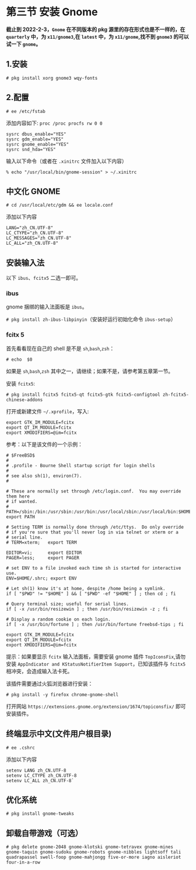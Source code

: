 # 第三节 安装 Gnome

**截止到 2022-2-3，`Gnome` 在不同版本的 pkg 源里的存在形式也是不一样的，在 `quarterly` 中，为 `x11/gnome3`,在 `latest` 中，为 `x11/gnome`,找不到 `gnome3` 的可以试一下 `gnome`。**

## 1.安装

`# pkg install xorg gnome3 wqy-fonts`

## 2.配置

`# ee /etc/fstab` 

添加内容如下: `proc /proc procfs rw 0 0`

```
sysrc dbus_enable="YES"
sysrc gdm_enable="YES"
sysrc gnome_enable="YES"
sysrc snd_hda="YES"
```

输入以下命令（或者在 `.xinitrc` 文件加入以下内容）

`% echo "/usr/local/bin/gnome-session" > ~/.xinitrc`

## 中文化 GNOME

`# cd /usr/local/etc/gdm && ee locale.conf`

添加以下内容


```
LANG="zh_CN.UTF-8"
LC_CTYPE="zh_CN.UTF-8"
LC_MESSAGES="zh_CN.UTF-8"
LC_ALL="zh_CN.UTF-8"
```

## 安装输入法

以下 `ibus`、`fcitx5` 二选一即可。

### ibus

gnome 捆绑的输入法面板是 `ibus`。

`# pkg install zh-ibus-libpinyin`（安装好运行初始化命令 `ibus-setup`）

### fcitx 5

首先看看现在自己的 shell 是不是 `sh`,`bash`,`zsh`：

`# echo  $0`

如果是 `sh`,`bash`,`zsh` 其中之一，请继续；如果不是，请参考第五章第一节。

安装 `fcitx5`:

```
# pkg install fcitx5 fcitx5-qt fcitx5-gtk fcitx5-configtool zh-fcitx5-chinese-addons
```

打开或新建文件 `~/.xprofile`，写入:

```
export GTK_IM_MODULE=fcitx
export QT_IM_MODULE=fcitx
export XMODIFIERS=@im=fcitx
```

参考：以下是该文件的一个示例：

```
# $FreeBSD$
#
# .profile - Bourne Shell startup script for login shells
#
# see also sh(1), environ(7).
#

# These are normally set through /etc/login.conf.  You may override them here
# if wanted.
# PATH=/sbin:/bin:/usr/sbin:/usr/bin:/usr/local/sbin:/usr/local/bin:$HOME/bin; export PATH

# Setting TERM is normally done through /etc/ttys.  Do only override
# if you're sure that you'll never log in via telnet or xterm or a
# serial line.
# TERM=xterm; 	export TERM

EDITOR=vi;   	export EDITOR
PAGER=less;  	export PAGER

# set ENV to a file invoked each time sh is started for interactive use.
ENV=$HOME/.shrc; export ENV

# Let sh(1) know it's at home, despite /home being a symlink.
if [ "$PWD" != "$HOME" ] && [ "$PWD" -ef "$HOME" ] ; then cd ; fi

# Query terminal size; useful for serial lines.
if [ -x /usr/bin/resizewin ] ; then /usr/bin/resizewin -z ; fi

# Display a random cookie on each login.
if [ -x /usr/bin/fortune ] ; then /usr/bin/fortune freebsd-tips ; fi

export GTK_IM_MODULE=fcitx
export QT_IM_MODULE=fcitx
export XMODIFIERS=@im=fcitx
```

提示：如果要显示 `fcitx` 输入法面板，需要安装 gnome 插件 `TopIconsFix`,请勿安装 `AppIndicator and KStatusNotifierItem Support`，已知该插件与 `fcitx5` 相冲突，会造成输入法卡死。

该插件需要通过火狐浏览器进行安装：

```
# pkg install -y firefox chrome-gnome-shell
```

打开网站 `https://extensions.gnome.org/extension/1674/topiconsfix/` 即可安装插件。

## 终端显示中文(文件用户根目录)

`# ee .cshrc`

添加以下内容

```
setenv LANG zh_CN.UTF-8
setenv LC_CTYPE zh_CN.UTF-8
setenv LC_ALL zh_CN.UTF-8`
```

## 优化系统

`# pkg install gnome-tweaks`

## 卸载自带游戏（可选）

```
# pkg delete gnome-2048 gnome-klotski gnome-tetravex gnome-mines gnome-taquin gnome-sudoku gnome-robots gnome-nibbles lightsoff tali quadrapassel swell-foop gnome-mahjongg five-or-more iagno aisleriot four-in-a-row
```
